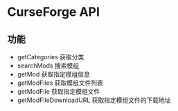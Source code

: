 # CurseForge API

## 功能

- getCategories 获取分类
- searchMods 搜索模组
- getMod 获取指定模组信息
- getModFiles 获取模组文件列表
- getModFile 获取指定模组文件
- getModFileDownloadURL 获取指定模组文件的下载地址
